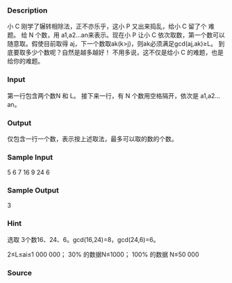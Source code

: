 
### Description
小 C 刚学了辗转相除法，正不亦乐乎，这小 P 又出来捣乱，给小 C 留了个
难题。 
给 N 个数，用 a1,a2…an来表示。现在小 P 让小 C 依次取数，第一个数可以
随意取。假使目前取得 aj，下一个数取ak(k>j)，则ak必须满足gcd(aj,ak)≥L。 
到底要取多少个数呢？自然是越多越好！ 
不用多说，这不仅是给小 C 的难题，也是给你的难题。 
### Input
第一行包含两个数N 和 L。 
接下来一行，有 N 个数用空格隔开，依次是 a1,a2…an。 
### Output
仅包含一行一个数，表示按上述取法，最多可以取的数的个数。 
### Sample Input
5 6 
7 16 9 24 6 
### Sample Output
3
### Hint
选取 3个数16、24、6。gcd(16,24)=8，gcd(24,6)=6。 

  2≤L≤ai≤1 000 000； 
  30% 的数据N≤1000； 
  100% 的数据  N≤50 000
### Source
